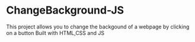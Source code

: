 # ChangeBackground-JS
This project allows you to change the backgound of a webpage by clicking on a button 
Built with HTML,CSS and JS
